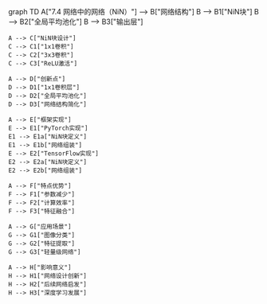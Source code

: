 graph TD
    A["7.4 网络中的网络（NiN）"] --> B["网络结构"]
    B --> B1["NiN块"]
    B --> B2["全局平均池化"]
    B --> B3["输出层"]
    
    A --> C["NiN块设计"]
    C --> C1["1x1卷积"]
    C --> C2["3x3卷积"]
    C --> C3["ReLU激活"]
    
    A --> D["创新点"]
    D --> D1["1x1卷积层"]
    D --> D2["全局平均池化"]
    D --> D3["网络结构简化"]
    
    A --> E["框架实现"]
    E --> E1["PyTorch实现"]
    E1 --> E1a["NiN块定义"]
    E1 --> E1b["网络组装"]
    E --> E2["TensorFlow实现"]
    E2 --> E2a["NiN块定义"]
    E2 --> E2b["网络组装"]
    
    A --> F["特点优势"]
    F --> F1["参数减少"]
    F --> F2["计算效率"]
    F --> F3["特征融合"]
    
    A --> G["应用场景"]
    G --> G1["图像分类"]
    G --> G2["特征提取"]
    G --> G3["轻量级网络"]
    
    A --> H["影响意义"]
    H --> H1["网络设计创新"]
    H --> H2["后续网络启发"]
    H --> H3["深度学习发展"] 